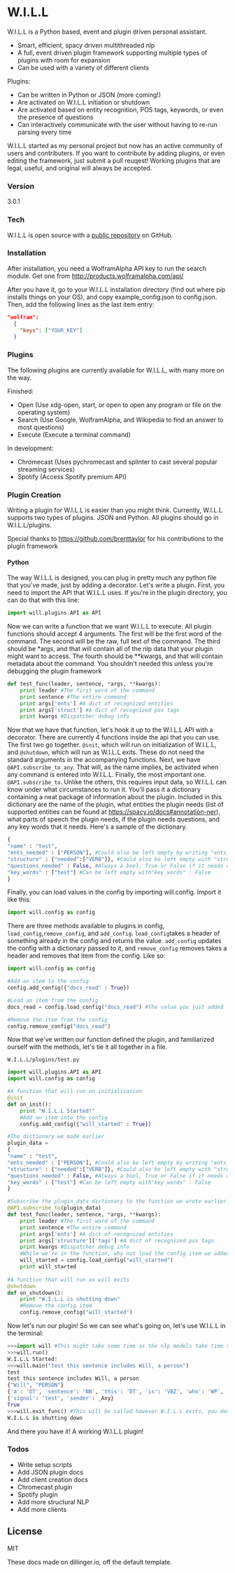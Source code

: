 # W.I.L.L

W.I.L.L is a Python based, event and plugin driven personal assistant.

  - Smart, efficient, spacy driven multithreaded nlp
  - A full, event driven plugin framework supporting multiple types of plugins with room for expansion
  - Can be used with a variety of different clients

Plugins:
  - Can be written in Python or JSON (more coming!) 
  - Are activated on W.I.L.L initiation or shutdown
  - Are activated based on entity recognition, POS tags, keywords, or even the presence of questions
  - Can interactively communicate with the user without having to re-run parsing every time
  

W.I.L.L started as my personal project but now has an active community of users and contributers. If you want to contribute by adding plugins, or even editing the framework, just submit a pull reuqest! Working plugins that are legal, useful, and original will always be accepted. 

### Version
3.0.1

### Tech

W.I.L.L is open source with a  [public repository][will]
 on GitHub.

### Installation

After installation, you need a WolframAlpha API key to run the search module. Get one from http://products.wolframalpha.com/api/

After you have it, go to your W.I.L.L installation directory (find out where pip installs things on your OS), and copy example_config.json to config.json. Then, add the following lines as the last item entry:
```json
"wolfram":
  {
    "keys": ["YOUR_KEY"]
  }
```
### Plugins

The following plugins are currently available for W.I.L.L, with many more on the way.

Finished:
* Open (Use xdg-open, start, or open to open any program or file on the operating system)
* Search (Use Google, WolframAlpha, and Wikipedia to find an answer to most questions)
* Execute (Execute a terminal command)

In development:
* Chromecast (Uses pychromecast and splinter to cast several popular streaming services)
* Spotify (Access Spotify premium API)

### Plugin Creation

Writing a plugin for W.I.L.L is easier than you might think. Currently, W.I.L.L supports two types of plugins. JSON and Python. All plugins should go in W.I.L.L/plugins.

Special thanks to https://github.com/brenttaylor for his contributions to the plugin framework

#### Python
The way W.I.L.L is designed, you can plug in pretty much any python file that you've made, just by adding a decorator.
Let's write a plugin. First, you need to import the API that W.I.L.L uses. If you're in the plugin directory, you can do that with this line:
```python
import will.plugins.API as API
```
Now we can write a function that we want W.I.L.L to execute. All plugin functions should accept 4 arguments. The first will be the first word of the command. The second will be the raw, full text of the command. The third should be *args, and that will contain all of the nlp data that your plugin might want to access. The fourth should be **kwargs, and that will contain metadata about the command. You shouldn't needed this unless you're debugging the plugin framework
```python
def test_func(leader, sentence, *args, **kwargs):
    print leader #The first word of the command
    print sentence #The entire command
    print args['ents'] #A dict of recognized entities
    print args['struct'] #A dict of recognized pos tags
    print kwargs #Dispatcher debug info
```
Now that we have that function, let's hook it up to the W.I.L.L API with a decorator. There are currently 4 functions inside the api that you can use. The first two go together. `@init`, which will run on initialization of W.I.L.L, and `@shutdown`, which will run as W.I.L.L exits. These do not need the standard arguments in the accompanying functions. Next, we have `@API.subscribe_to_any`. That will, as the name implies, be activated when any command is entered into W.I.L.L. Finally, the most important one. `@API.subscribe_to`. Unlike the others, this requires input data, so W.I.L.L can know under what circumstances to run it. You'll pass it a dictionary containing a neat package of information about the plugin. Included in this dictionary are the name of the plugin, what entities the plugin needs (list of supported entities can be found at https://spacy.io/docs#annotation-ner), what parts of speech the plugin needs, if the plugin needs questions, and any key words that it needs. Here's a sample of the dictionary.
```python
{
"name" : "test",
"ents_needed" : ["PERSON"], #Could also be left empty by writing "ents_needed" : False
"structure" : {"needed":["VERB"]}, #Could also be left empty with "structure" : {"needed":False}
"questions_needed" : False, #Always a bool, True or False if it needs questions or not
"key_words" : ["test"] #Can be left empty with"key_words" : False
}
```
Finally, you can load values in the config by importing will.config. Import it like this:
```python
import will.config as config
```
There are three methods available to plugins in config, `load_config`,`remove_config`, and `add_config`. `load_config`takes a header of something already in the config and returns the value. `add_config` updates the config with a dictionary passed to it, and `remove_config` removes takes a header and removes that item from the config. Like so:
```python
import will.config as config

#Add an item to the config
config.add_config({"docs_read" : True})

#Load an item from the config
docs_read = config.load_config("docs_read") #The value you just added

#Remove the item from the config
config.remove_config("docs_read")
```

Now that we've written our function defined the plugin, and familiarized ourself with the methods, let's tie it all together in a file.

`W.I.L.L/plugins/test.py`
```python
import will.plugins.API as API
import will.config as config

#A function that will run on initialization
@init
def on_init():
    print "W.I.L.L Started!"
    #Add an item into the config
    config.add_config({"will_started" : True})

#The dictionary we made earlier
plugin_data = 
{
"name" : "test",
"ents_needed" : ["PERSON"], #Could also be left empty by writing "ents_needed" : False
"structure" : {"needed":["VERB"]}, #Could also be left empty with "structure" : {"needed":False}
"questions_needed" : False, #Always a bool, True or False if it needs questions or not
"key_words" : ["test"] #Can be left empty with"key_words" : False
}

#Subscribe the plugin_data dictionary to the function we wrote earlier
@API.subscribe_to(plugin_data)
def test_func(leader, sentence, *args, **kwargs):
    print leader #The first word of the command
    print sentence #The entire command
    print args['ents'] #A dict of recognized entities
    print args['structure']['tags'] #A dict of recognized pos tags
    print kwargs #Dispatcher debug info
    #While we're in the function, why not load the config item we added earlier
    will_started = config.load_config("will_started")
    print will_started
    
#A function that will run as will exits
@shutdown
def on_shutdown():
    print "W.I.L.L is shutting down"
    #Remove the config item
    config.remove_config("will_started")
```

Now let's run our plugin! So we can see what's going on, let's use W.I.L.L in the terminal:
```python
>>>import will #This might take some time as the nlp models take time to load
>>>will.run()
W.I.L.L Started!
>>>will.main("test this sentence includes Will, a person")
test
test this sentence includes Will, a person
{"Will", "PERSON"}
{'a': 'DT', 'sentence': 'NN', 'this': 'DT', 'is': 'VBZ', 'who': 'WP', ',': ',', 'includes': 'VBZ', 'Will': 'NNP', u'person': 'NN', 'test': 'NN'}
{'signal': 'test', 'sender': _Any}
True
>>>will.exit_func() #This will be called however W.I.L.L exits, you don't need to call it explicitly
W.I.L.L is shutting down
```
And there you have it! A working W.I.L.L plugin!
### Todos
 
 - Write setup scripts
 - Add JSON plugin docs
 - Add client creation docs
 - Chromecast plugin
 - Spotify plugin
 - Add more structural NLP
 - Add more clients

License
----

MIT

These docs made on dillinger.io, off the default template. 





   [will]: <https://github.com/ironman5366/W.I.L.L>
